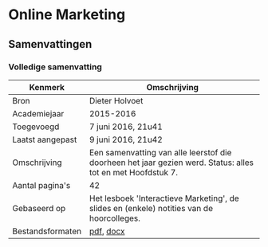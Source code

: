 # Online Marketing

## Samenvattingen

### Volledige samenvatting
| Kenmerk           | Omschrijving                                                                                                        	|
|------------------	|---------------------------------------------------------------------------------------------------------------------	|
| Bron              | Dieter Holvoet                                                                                                       	|
| Academiejaar      | 2015-2016                                                                                                            	|
| Toegevoegd       	| 7 juni 2016, 21u41                                                                                                   	|
| Laatst aangepast 	| 9 juni 2016, 21u42                                                                                                  	|
| Omschrijving     	| Een samenvatting van alle leerstof die doorheen het jaar gezien werd. Status: alles tot en met Hoofdstuk 7.          	|
| Aantal pagina's  	| 42                                                                                                                   	|
| Gebaseerd op     	| Het lesboek 'Interactieve Marketing', de slides en (enkele) notities van de hoorcolleges.                            	|
| Bestandsformaten 	| [pdf](DieterHolvoet-2015-2016-VolledigeSamenvatting.pdf), [docx](DieterHolvoet-2015-2016-VolledigeSamenvatting.docx)  |
